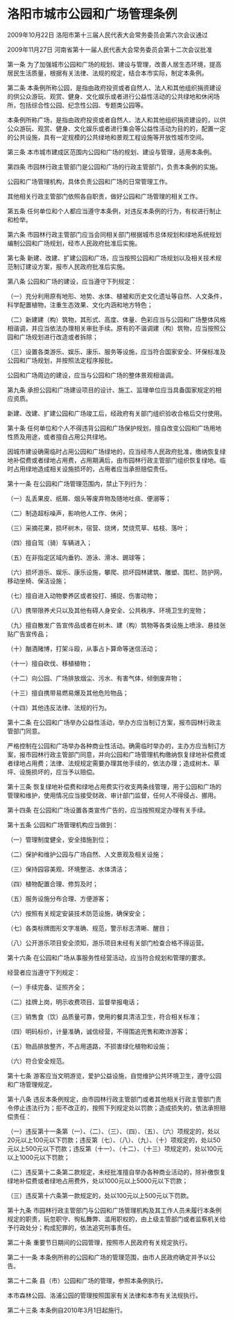 # 洛阳市城市公园和广场管理条例

2009年10月22日 洛阳市第十三届人民代表大会常务委员会第六次会议通过

2009年11月27日 河南省第十一届人民代表大会常务委员会第十二次会议批准



第一条 为了加强城市公园和广场的规划、建设与管理，改善人居生态环境，提高居民生活质量，根据有关法律、法规的规定，结合本市实际，制定本条例。

第二条 本条例所称公园，是指由政府投资或者自然人、法人和其他组织捐资建设的供公众游玩、观赏、健身、文化娱乐或者进行公益性活动的公共绿地和休闲场所，包括综合性公园、纪念性公园、专题类公园等。

本条例所称广场，是指由政府投资或者自然人、法人和其他组织捐资建设的，以供公众游玩、观赏、健身、文化娱乐或者进行集会等公益性活动为目的的，配置一定的公共设施，具有一定规模的公共绿地和景观工程设施等开放性城市空间。

第三条 本市城市建成区范围内公园和广场的规划、建设与管理，适用本条例。

第四条 市园林行政主管部门是公园和广场的行政主管部门，负责本条例的实施。

公园和广场管理机构，具体负责公园和广场的日常管理工作。

其他相关行政主管部门依照各自职责，做好公园和广场管理的相关工作。

第五条 任何单位和个人都应当遵守本条例，对违反本条例的行为，有权进行制止和检举。

第六条 市园林行政主管部门应当会同相关部门根据城市总体规划和绿地系统规划编制公园和广场规划，经市人民政府批准后实施。

第七条 新建、改建、扩建公园和广场，应当按照公园和广场规划以及相关技术规范制订建设方案，报市人民政府批准后实施。

第八条 公园和广场的建设，应当遵守下列规定：

（一）充分利用原有地形、地势、水体、植被和历史文化遗址等自然、人文条件，科学配置植物，注重生态效果、文化内涵和地方特色；

（二）新建建（构）筑物，其形式、高度、体量、色彩应当与公园和广场整体风格相谐调，并应当依法办理相关审批手续。原有的不谐调建（构）筑物，应当按照公园和广场规划进行改造或者拆除；

（三）设置各类游乐、娱乐、康乐、服务等设施，应当符合国家安全、环保标准及公园和广场规划，并按照法定程序报批。

公园和广场周边的建设，应当与公园和广场的整体景观相谐调。

第九条 承担公园和广场建设项目的设计、施工、监理单位应当具备国家规定的相应资质。

新建、改建、扩建公园和广场竣工后，经政府有关部门组织验收合格后交付使用。

第十条 任何单位和个人不得违背公园和广场保护规划，擅自改变公园和广场用地性质及用途，或者擅自占用公共绿地。

因城市建设确需临时占用公园和广场绿地的，应当经市人民政府批准，缴纳恢复绿地补偿费或者绿地占用费，占用期满后，由市园林行政主管部门组织恢复绿地。临时占用绿地造成相关设施损坏的，占用者应当承担赔偿责任。

第十一条 在公园和广场管理范围内，禁止下列行为：

（一）乱丢果皮、纸屑、烟头等废弃物及随地吐痰、便溺等；

（二）制造超标噪声，影响他人工作、休闲；

（三）采摘花果，损坏树木，宿营、烧烤，焚烧荒草、枯枝、落叶；

（四）擅自驾（骑）车辆进入；

（五）在非指定区域内垂钓、游泳、滑冰、踢球等；

（六）损坏游乐、娱乐、康乐设施，攀爬、损坏园林建筑、雕塑、围栏、防护网，移动坐椅、保洁设施；

（七）擅自进入动物豢养区或者投打、捕捉、伤害动物；

（八）携带限养犬只以及其他有碍人身安全、公共秩序、环境卫生的宠物；

（九）擅自散发广告宣传品或者在树木、建（构）筑物等各类设施上喷涂、悬挂张贴广告宣传品；

（十）酗酒赌博，打架斗殴，从事占卜算命等迷信活动；

（十一）擅自砍伐、移植植物；

（十二）向公园、广场排放烟尘、污水、有害气体，倾倒废弃物；

（十三）擅自携带易燃易爆及其他危险物品；

（十四）其他违反法律、法规的行为。

第十二条 在公园和广场举办公益性活动，举办方应当制订方案，报市园林行政主管部门同意。

严格控制在公园和广场举办各种商业性活动。确需临时举办的，主办方应当制订方案，报市园林行政主管部门同意，并向公园和广场管理机构缴纳恢复绿地补偿费或者绿地占用费；法律、法规规定需要办理其他手续的，依法办理；造成树木、草坪、设施损坏的，应当予以赔偿。

第十三条 恢复绿地补偿费和绿地占用费实行收支两条线管理，用于公园和广场的管理和维护，使用情况应当接受财政、审计部门监督，任何人不得侵占、挪用。

第十四条 在公园和广场设置各类宣传广告的，应当按照规定办理有关手续。

第十五条 公园和广场管理机构应当做到：

（一）管理制度健全，安全措施到位；

（二）保护和维护公园与广场自然、人文景观及相关设施；

（三）保持园容美观、环境整洁、水体清洁；

（四）植物配置合理、修剪及时；

（五）服务设施分布合理、方便游客；

（六）按照有关规定安装技术防范设施，确保安全；

（七）各类标牌图形文字准确、规范，警示标志清晰、醒目；

（八）公开游乐项目安全须知，游乐项目未经有关部门检查合格不得运营。

第十六条 在公园和广场从事服务性经营活动，应当符合规划和管理的要求。

经营者应当遵守下列规定：

（一）手续完备、证照齐全；

（二）挂牌上岗，明示收费项目、监督举报电话；

（三）销售食（饮）品质量可靠，使用的餐具清洁卫生，符合相关标准；

（四）明码标价，计量准确，诚信经营，不得围追兜售和欺诈游客；

（五）物品排放整齐，不占用道路，不损害绿化植物和设施；

（六）符合安全规范。

第十七条 游客应当文明游览，爱护公益设施，自觉维护公共环境卫生，遵守公园和广场管理规定。

第十八条 违反本条例规定，由市园林行政主管部门或者其他相关行政主管部门责令停止违法行为；拒不改正的，按照下列规定处以罚款；造成损失的，依法承担赔偿责任：

（一）违反第十一条第（一）、（二）、（三）、（四）、（五）、（六）项规定的，处以20元以上100元以下罚款；违反第（七）、（八）、（九）、（十）项规定的，处以50元以上500元以下罚款；违反第（十一）、（十二）、（十三）项规定的，处以100元以上1000元以下罚款；

（二）违反第十二条第二款规定，未经批准擅自举办各种商业活动的，除补缴恢复绿地补偿费或者绿地占用费外，处以1000元以上5000元以下罚款；

（三）违反第十六条第一款规定的，处以100元以上500元以下罚款。

第十九条 市园林行政主管部门与公园和广场管理机构及其工作人员未履行本条例规定的职责，玩忽职守、徇私舞弊、滥用职权的，由上级主管部门或者监察机关给予行政处分；构成犯罪的，依法追究刑事责任。

第二十条 重要节日期间的公园管理，按照市人民政府有关规定执行。

第二十一条 本条例所称的公园和广场的管理范围，由市人民政府确定并予以公告。

第二十二条 县（市）公园和广场的管理，参照本条例执行。

本市森林公园、洛浦公园的管理按照国家有关法律和本市有关法规执行。

第二十三条 本条例自2010年3月1日起施行。